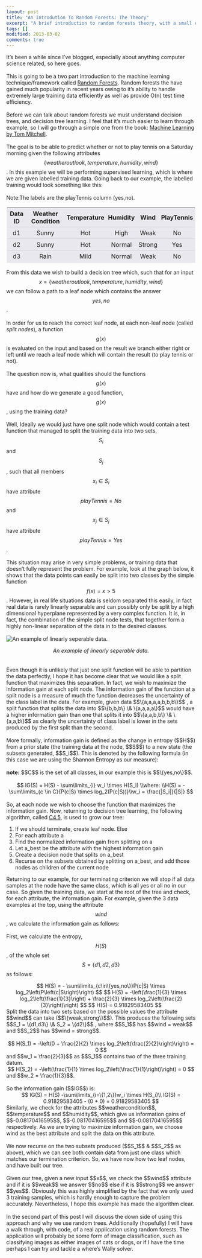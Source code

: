 ```yaml
---
layout: post
title: "An Introdution To Random Forests: The Theory"
excerpt: "A brief introduction to random forests theory, with a small example"
tags: []
modified: 2013-03-02
comments: true
---
```


It’s been a while since I’ve blogged, especially about anything computer science related, so here goes.
<br />
<br />
This is going to be a two part introduction to the machine learning technique/framework called <a href="http://en.wikipedia.org/wiki/Random_forest">Random Forests</a>. Random forests the have gained much popularity in recent years owing to it’s ability to handle extremely large training data efficiently as well as provide O(n) test time efficiency.
<br />
<br />
Before we can talk about random forests we must understand decision trees, and decision tree learning. I feel that it’s much easier to learn through example, so I will go through a simple one from the book: <a href="http://www.amazon.co.uk/MACHINE-LEARNING-Mcgraw-Hill-International-Edit/dp/0071154671/ref=la_B000APT5O2_1_1?ie=UTF8&qid=1361650143&sr=1-1">Machine Learning by Tom Mitchell</a>.
<br />
<br />
The goal is to be able to predict whether or not to play tennis on a Saturday morning given the following attributes $$\{weatheroutlook, temperature, humidity, wind\}$$. In this example we will be performing supervised learning, which is where we are given labelled training data. Going back to our example, the labelled training would look something like this:
<br />
<br />
Note:The labels are the playTennis column (yes,no).
<br />
<style>
    table{
        border-collapse: collapse;
        border-spacing: 0;
        background-color: #e8e8ee;
        border:2px solid rgba(255, 255, 255, 0.6);
    }
    th{
        padding:5px;
    }

    td{
        padding:5px;
    }    
    tr{

        border-top:1px solid rgba(255, 255, 255, 0.6);
        border-bottom:1px solid rgba(0, 0, 0, 0.0980392);
    }
</style>
<table>
    <tr>
        <th>Data ID</th>
        <th>Weather Condition</th>
        <th>Temperature</th>
        <th>Humidity</th>
        <th>Wind</th>
        <th>PlayTennis</th>
    </tr>
    <tr>
        <td><center>d1</center></td>
        <td><center>Sunny</center></td>
        <td><center>Hot</center></td>
        <td><center>High</center></td>
        <td><center>Weak</center></td>
        <td><center>No</center></td>
    </tr>
    <tr>
        <td><center>d2</center></td>
        <td><center>Sunny</center></td>
        <td><center>Hot</center></td>
        <td><center>Normal</center></td>
        <td><center>Strong</center></td>
        <td><center>Yes</center></td>
    </tr>
    <tr>
        <td><center>d3</center></td>
        <td><center>Rain</center></td>
        <td><center>Mild</center></td>
        <td><center>Normal</center></td>
        <td><center>Weak</center></td>
        <td><center>No</center></td>
    </tr>
</table>

From this data we wish to build a decision tree which, such that for an input $$x=\{weatheroutlook, temperature, humidity, wind\}$$ we can follow a path to a leaf node which contains the answer $$yes,no$$.
<br />
<br />
In order for us to reach the correct leaf node, at each non-leaf node (called <em>split nodes</em>), a function $$g(x)$$ is evaluated on the input and based on the result we branch either right or left until we reach a leaf node which will contain the result (to play tennis or not).
<br />
<br />
The question now is, what qualities should the functions $$g(x)$$ have and how do we generate a good function, $$g(x)$$, using the training data?
<br />
<br />
Well, Ideally we would just have one split node which would contain a test function that managed to split the training data into two sets, $$S_i$$ and $$S_j$$, such that all members $$x_i \in S_i$$ have attribute $$playTennis = No$$ and $$x_j \in S_j$$ have attribute $$playTennis = Yes$$.
<br />
<br />
This situation may arise in very simple problems, or training data that doesn’t fully represent the problem. For example, look at the graph below, it shows that the data points can easily be split into two classes by the simple function $$f(x) = x>5$$. However, in real life situations data is seldom separated this easily, in fact real data is rarely linearly separable and can possibly only be split by a high dimensional hyperplane represented by a very complex function. It is, in fact, the combination of the simple split node tests, that together form a highly non-linear separation of the data in to the desired classes.
<br />
<br />
<img src="{{ site.url }}/images/clusters.png" alt="An example of linearly seperable data."/>
<center><em>An example of linearly seperable data.</em></center>
<br />
<br />
Even though it is unlikely that just one split function will be able to partition the data perfectly, I hope it has become clear that we would like a split function that maximizes this separation. In fact, we wish to maximize the information gain at each split node. The information gain of the function at a split node is a measure of much the function decreases the uncertainty of the class label in the data. For example, given data $$\{a,a,a,a,b,b,b\}$$ , a split function that splits the data into $$\{b,b,b\} \& \{a,a,a,a\}$$ would have a higher information gain than one that splits it into $$\{a,a,b,b\} \& \{a,a,b\}$$ as clearly the uncertainty of class label is lower in the sets produced by the first split than the second.
<br />
<br />
More formally, information gain is defined as the change in entropy ($$H$$) from a prior state (the training data at the node, $$S$$) to a new state (the subsets generated, $$S_i$$). This is denoted by the following formula (in this case we are using the Shannon Entropy as our measure):
<br />
<br />
<b>note:</b> $$C$$ is the set of all classes, in our example this is $$\{yes,no\}$$.
<br />
<br />
<center>
$$
IG(S) = H(S) - \sum\limits_{i} w_i \times H(S_i)
\\where:
\\H(S) = - \sum\limits_{c \in C}{P(c|S) \times log_2(P(c|S))}\\w_i = \frac{|S_i|}{|S|}
$$
</center>
<br />
So, at each node we wish to choose the function that maximizes the information gain. Now, returning to decision tree learning, the following algorithm, called <a href="https://en.wikipedia.org/wiki/C4.5_algorithm">C4.5</a>, is used to grow our tree:

1. If we should terminate, create leaf node. Else
2. For each attribute a
3. Find the normalized information gain from splitting on a
4. Let a_best be the attribute with the highest information gain
5. Create a decision node that splits on a_best
6. Recurse on the subsets obtained by splitting on a_best, and add those nodes as children of the current node

Returning to our example, for our terminating criterion we will stop if all data samples at the node have the same class, which is all yes or all no in our case. So given the training data, we start at the root of the tree and check, for each attribute, the information gain. For example, given the 3 data examples at the top, using the attribute $$wind$$ , we calculate the information gain as follows:
<br />
<br />
First, we calculate the entropy, $$H(S)$$ , of the whole set $$S=\{d1,d2,d3\}$$ as follows:
<br />
<center>
$$
H(S) = - \sum\limits_{c\in\{yes,no\}}P(c|S) \times log_2\left(P\left(c|S\right)\right)
$$
$$
H(S) = -\left(\frac{1}{3} \times log_2\left(\frac{1}{3}\right) + \frac{2}{3} \times log_2\left(\frac{2}{3}\right)\right)
$$
$$
H(S) = 0.91829583405
$$
</center>
Split the data into two sets based on the possible values the attribute $$wind$$ can take ($$\{weak,strong\}$$). This produces the following sets $$S_1 = \{d1,d3\}  \&  S_2 = \{d2\}$$ , where $$S_1$$ has $$wind = weak$$ and $$S_2$$ has $$wind = strong$$.
<br/>
<br />
<center>
    $$
    H(S_1) = -\left(0 + \frac{2}{2} \times log_2\left(\frac{2}{2}\right)\right) = 0
    $$
</center>
and $$w_1 = \frac{2}{3}$$ as $$S_1$$ contains two of the three training datum.
<center>
    $$
    H(S_2) = -\left(\frac{1}{1} \times log_2\left(\frac{1}{1}\right)\right) = 0
    $$
</center>
and $$w_2 = \frac{1}{3}$$.
<br />
<br />
So the information gain ($$IG$$) is:
<center>
$$
IG(S) = H(S) -\sum\limits_{i=\{1,2\}}w_i \times H(S_i)\\
IG(S) = 0.91829583405 - (0 + 0) = 0.91829583405
$$
</center>
Similarly, we check for the attributes $$weathercondition$$, $$temperature$$ and $$humidity$$, which give us information gains of $$-0.08170416595$$, $$-0.08170416595$$ and $$-0.08170416595$$ respectively. As we are trying to maximize information gain, we choose wind as the best attribute and split the data on this attribute.
<br />
<br />
We now recurse on the two subsets produced ($$S_1$$ & $$S_2$$ as above), which we can see both contain data from just one class which matches our termination criterion. So, we have now how two leaf nodes, and have built our tree.
<br />
<br />
Given our tree, given a new input $$x$$, we check the $$wind$$ attribute and if it is $$weak$$ we answer $$no$$ else if it is $$strong$$ we answer $$yes$$. Obviously this was highly simplified by the fact that we only used 3 training samples, which is hardly enough to capture the problem accurately. Nevertheless, I hope this example has made the algorithm clear.
<br />
<br />
In the second part of this post I will discuss the down side of using this approach and why we use random trees. Additionally (hopefully) I will have a walk through, with code, of a real application using random forests. The application will probably be some form of image classification, such as classifying images as either images of cats or dogs, or if I have the time perhaps I can try and tackle a where’s Wally solver.